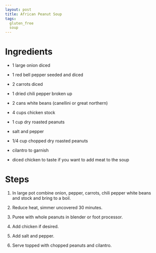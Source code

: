 ```yaml
---
layout: post
title: African Peanut Soup
tags:
  gluten_free
  soup
---
```


# Ingredients

* 1	large onion diced

* 1	red bell pepper seeded and diced

* 2	carrots diced

* 1	dried chili pepper broken up

* 2	cans white beans (canellini or great northern)

* 4	cups chicken stock

* 1	cup dry roasted peanuts

* salt and pepper

* 1/4	cup chopped dry roasted peanuts

* cilantro to garnish

* diced chicken to taste if you want to add meat to the soup

# Steps

1.  In large pot combine onion, pepper, carrots, chili pepper white beans and stock and bring to a boil.  

2.  Reduce heat, simmer uncovered 30 minutes.  

3.  Puree with whole peanuts in blender or foot processor.

4.  Add chicken if desired.

5.  Add salt and pepper.  

6.  Serve topped with chopped peanuts and cilantro.
